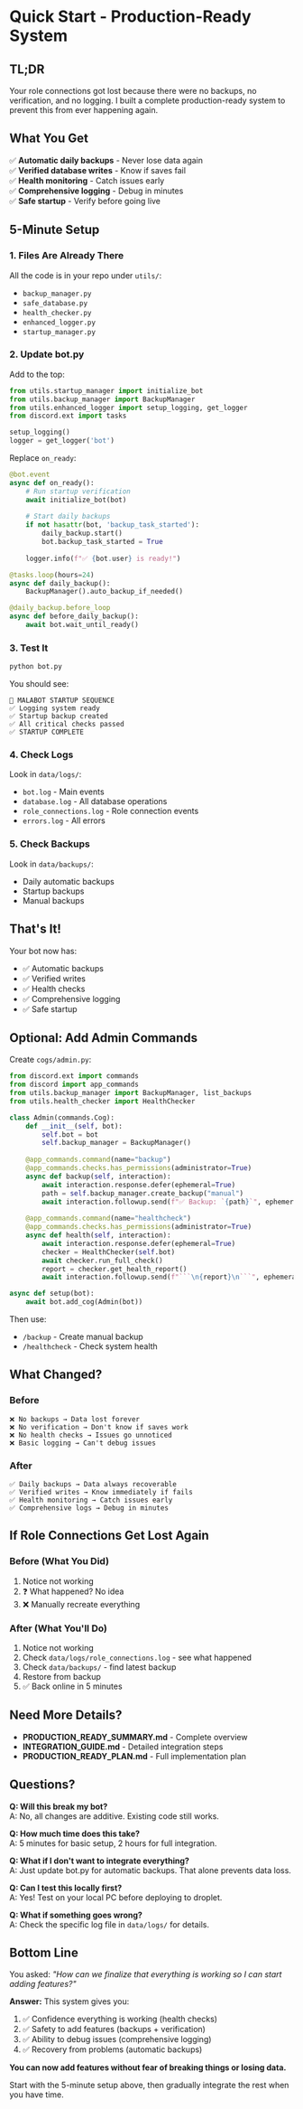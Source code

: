 # Quick Start - Production-Ready System

## TL;DR

Your role connections got lost because there were no backups, no verification, and no logging. I built a complete production-ready system to prevent this from ever happening again.

## What You Get

✅ **Automatic daily backups** - Never lose data again  
✅ **Verified database writes** - Know if saves fail  
✅ **Health monitoring** - Catch issues early  
✅ **Comprehensive logging** - Debug in minutes  
✅ **Safe startup** - Verify before going live  

## 5-Minute Setup

### 1. Files Are Already There
All the code is in your repo under `utils/`:
- `backup_manager.py`
- `safe_database.py`
- `health_checker.py`
- `enhanced_logger.py`
- `startup_manager.py`

### 2. Update bot.py

Add to the top:
```python
from utils.startup_manager import initialize_bot
from utils.backup_manager import BackupManager
from utils.enhanced_logger import setup_logging, get_logger
from discord.ext import tasks

setup_logging()
logger = get_logger('bot')
```

Replace `on_ready`:
```python
@bot.event
async def on_ready():
    # Run startup verification
    await initialize_bot(bot)
    
    # Start daily backups
    if not hasattr(bot, 'backup_task_started'):
        daily_backup.start()
        bot.backup_task_started = True
    
    logger.info(f"✅ {bot.user} is ready!")

@tasks.loop(hours=24)
async def daily_backup():
    BackupManager().auto_backup_if_needed()

@daily_backup.before_loop
async def before_daily_backup():
    await bot.wait_until_ready()
```

### 3. Test It

```bash
python bot.py
```

You should see:
```
🚀 MALABOT STARTUP SEQUENCE
✅ Logging system ready
✅ Startup backup created
✅ All critical checks passed
✅ STARTUP COMPLETE
```

### 4. Check Logs

Look in `data/logs/`:
- `bot.log` - Main events
- `database.log` - All database operations
- `role_connections.log` - Role connection events
- `errors.log` - All errors

### 5. Check Backups

Look in `data/backups/`:
- Daily automatic backups
- Startup backups
- Manual backups

## That's It!

Your bot now has:
- ✅ Automatic backups
- ✅ Verified writes
- ✅ Health checks
- ✅ Comprehensive logging
- ✅ Safe startup

## Optional: Add Admin Commands

Create `cogs/admin.py`:
```python
from discord.ext import commands
from discord import app_commands
from utils.backup_manager import BackupManager, list_backups
from utils.health_checker import HealthChecker

class Admin(commands.Cog):
    def __init__(self, bot):
        self.bot = bot
        self.backup_manager = BackupManager()
    
    @app_commands.command(name="backup")
    @app_commands.checks.has_permissions(administrator=True)
    async def backup(self, interaction):
        await interaction.response.defer(ephemeral=True)
        path = self.backup_manager.create_backup("manual")
        await interaction.followup.send(f"✅ Backup: `{path}`", ephemeral=True)
    
    @app_commands.command(name="healthcheck")
    @app_commands.checks.has_permissions(administrator=True)
    async def health(self, interaction):
        await interaction.response.defer(ephemeral=True)
        checker = HealthChecker(self.bot)
        await checker.run_full_check()
        report = checker.get_health_report()
        await interaction.followup.send(f"```\n{report}\n```", ephemeral=True)

async def setup(bot):
    await bot.add_cog(Admin(bot))
```

Then use:
- `/backup` - Create manual backup
- `/healthcheck` - Check system health

## What Changed?

### Before
```
❌ No backups → Data lost forever
❌ No verification → Don't know if saves work
❌ No health checks → Issues go unnoticed
❌ Basic logging → Can't debug issues
```

### After
```
✅ Daily backups → Data always recoverable
✅ Verified writes → Know immediately if fails
✅ Health monitoring → Catch issues early
✅ Comprehensive logs → Debug in minutes
```

## If Role Connections Get Lost Again

### Before (What You Did)
1. Notice not working
2. ❓ What happened? No idea
3. ❌ Manually recreate everything

### After (What You'll Do)
1. Notice not working
2. Check `data/logs/role_connections.log` - see what happened
3. Check `data/backups/` - find latest backup
4. Restore from backup
5. ✅ Back online in 5 minutes

## Need More Details?

- **PRODUCTION_READY_SUMMARY.md** - Complete overview
- **INTEGRATION_GUIDE.md** - Detailed integration steps
- **PRODUCTION_READY_PLAN.md** - Full implementation plan

## Questions?

**Q: Will this break my bot?**  
A: No, all changes are additive. Existing code still works.

**Q: How much time does this take?**  
A: 5 minutes for basic setup, 2 hours for full integration.

**Q: What if I don't want to integrate everything?**  
A: Just update bot.py for automatic backups. That alone prevents data loss.

**Q: Can I test this locally first?**  
A: Yes! Test on your local PC before deploying to droplet.

**Q: What if something goes wrong?**  
A: Check the specific log file in `data/logs/` for details.

## Bottom Line

You asked: *"How can we finalize that everything is working so I can start adding features?"*

**Answer:** This system gives you:
1. ✅ Confidence everything is working (health checks)
2. ✅ Safety to add features (backups + verification)
3. ✅ Ability to debug issues (comprehensive logging)
4. ✅ Recovery from problems (automatic backups)

**You can now add features without fear of breaking things or losing data.**

Start with the 5-minute setup above, then gradually integrate the rest when you have time.